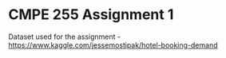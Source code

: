 # CMPE 255 Assignment 1

Dataset used for the assignment - https://www.kaggle.com/jessemostipak/hotel-booking-demand
